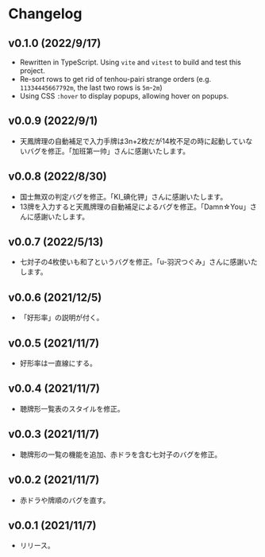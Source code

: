 # Changelog

## v0.1.0 (2022/9/17)

* Rewritten in TypeScript. Using `vite` and `vitest` to build and test this project.
* Re-sort rows to get rid of tenhou-pairi strange orders (e.g. `11334445667792m`, the last two rows is `5m`-`2m`)
* Using CSS `:hover` to display popups, allowing hover on popups.

## v0.0.9 (2022/9/1)

* 天鳳牌理の自動補足で入力手牌は3n+2枚だが14枚不足の時に起動していないバグを修正。「加班第一帅」さんに感謝いたします。

## v0.0.8 (2022/8/30)

* 国士無双の判定バグを修正。「KI_碘化钾」さんに感謝いたします。
* 13牌を入力すると天鳳牌理の自動補足によるバグを修正。「Damn☆You」さんに感謝いたします。

## v0.0.7 (2022/5/13)

* 七対子の4枚使いも和了というバグを修正。「u-羽沢つぐみ」さんに感謝いたします。

## v0.0.6 (2021/12/5)

* 「好形率」の説明が付く。

## v0.0.5 (2021/11/7)

* 好形率は一直線にする。

## v0.0.4 (2021/11/7)

* 聴牌形一覧表のスタイルを修正。

## v0.0.3 (2021/11/7)

* 聴牌形の一覧の機能を追加、赤ドラを含む七対子のバグを修正。
  
## v0.0.2 (2021/11/7)

* 赤ドラや牌順のバグを直す。

## v0.0.1 (2021/11/7)

* リリース。
